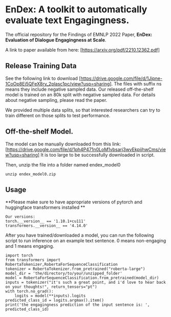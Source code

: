 # EnDex: A toolkit to automatically evaluate text Engagingness.
The official repository for the Findings of EMNLP 2022 Paper, **EnDex: Evaluation of Dialogue Engagingness at Scale**.

A link to paper available from here: [https://arxiv.org/pdf/2210.12362.pdf]


## Release Training Data
See the following link to download [https://drive.google.com/file/d/1Jjpne-1CoOp8Ej5QFeX8ry_2plasc1pc/view?usp=sharing]. 
The files with suffix ns means they include negative sampled data. Our released off-the-shelf model is trained on an 80k split with negative sampled data. For details about negative sampling, please read the paper. 

We provided multiple data splits, so that interested researchers can try to train different on those splits to test performance.



## Off-the-shelf Model.

The model can be manually downloaded from this link: [https://drive.google.com/file/d/1ph4P471n0LoM1vbsarj3wvEkpijhwCms/view?usp=sharing]
It is too large to be successfully downloaded in script. 

Then, unzip the file into a folder named endex_model0
```
unzip endex_model0.zip
```

## Usage


**Please make sure to have appropriate versions of pytorch and huggingface transformers installed **
```
Our versions:
torch.__version__ == '1.10.1+cu111'
transformers.__version__ == '4.14.0'
```

After you have trained/downloaded a model, you can run the following script to run inference on an example text sentence. 0 means non-engaging and 1 means engaging. 

```
import torch
from transformers import RobertaTokenizer,RobertaForSequenceClassification
tokenizer = RobertaTokenizer.from_pretrained("roberta-large")
model_dir = 'the/directory/to/your/unzipped_folder'
model = RobertaForSequenceClassification.from_pretrained(model_dir)
inputs = tokenizer("it's such a great point, and i'd love to hear back on your thoughts!", return_tensors="pt")
with torch.no_grad():
    logits = model(**inputs).logits
predicted_class_id = logits.argmax().item()
print('the engagingness prediction of the input sentence is: ', predicted_class_id)
```





